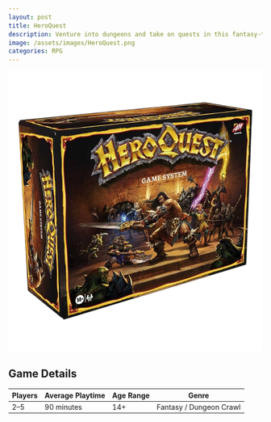 ```yaml
---
layout: post
title: HeroQuest
description: Venture into dungeons and take on quests in this fantasy-themed RPG board game.
image: /assets/images/HeroQuest.png
categories: RPG
---
```


<div class="row">
  <!-- Image -->
  <div class="col-6 col-12-small">
    <span class="image fit">
      <img src="/assets/images/HeroQuest.png" alt="HeroQuest">
    </span>
  </div>

  <!-- Table -->
  <div class="col-6 col-12-small">
    <h2>Game Details</h2>
    <table>
      <thead>
        <tr>
          <th>Players</th>
          <th>Average Playtime</th>
          <th>Age Range</th>
          <th>Genre</th>
        </tr>
      </thead>
      <tbody>
        <tr>
          <td>2–5</td>
          <td>90 minutes</td>
          <td>14+</td>
          <td>Fantasy / Dungeon Crawl</td>
        </tr>
      </tbody>
    </table>
  </div>
</div>
